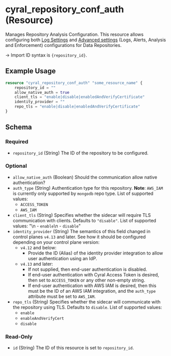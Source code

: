 # cyral_repository_conf_auth (Resource)

Manages Repository Analysis Configuration. This resource allows configuring both [Log Settings](https://cyral.com/docs/manage-repositories/repo-log-volume) and [Advanced settings](https://cyral.com/docs/manage-repositories/repo-advanced-settings) (Logs, Alerts, Analysis and Enforcement) configurations for Data Repositories.

-> Import ID syntax is `{repository_id}`.

## Example Usage

```terraform
resource "cyral_repository_conf_auth" "some_resource_name" {
    repository_id = ""
    allow_native_auth = true
    client_tls = "enable|disable|enabledAndVerifyCertificate"
    identity_provider = ""
    repo_tls = "enable|disable|enabledAndVerifyCertificate"
}
```

<!-- schema generated by tfplugindocs -->

## Schema

### Required

-   `repository_id` (String) The ID of the repository to be configured.

### Optional

-   `allow_native_auth` (Boolean) Should the communication allow native authentication?
-   `auth_type` (String) Authentication type for this repository. **Note**: `AWS_IAM` is currently only supported by `mongodb` repo type. List of supported values:
    -   `ACCESS_TOKEN`
    -   `AWS_IAM`
-   `client_tls` (String) Specifies whether the sidecar will require TLS communication with clients. Defaults to `"disable"`. List of supported values: "\n - `enable`\n - `disable`"
-   `identity_provider` (String) The semantics of this field changed in control planes `v4.13` and later. See how it should be configured depending on your control plane version:
    -   `v4.12` and below:
        -   Provide the ID (Alias) of the identity provider integration to allow user authentication using an IdP.
    -   `v4.13` and later:
        -   If not supplied, then end-user authentication is disabled.
        -   If end-user authentication with Cyral Access Token is desired, then set to `ACCESS_TOKEN` or any other non-empty string.
        -   If end-user authentication with AWS IAM is desired, then this must be the ID of an AWS IAM integration, and the `auth_type` attribute must be set to `AWS_IAM`.
-   `repo_tls` (String) Specifies whether the sidecar will communicate with the repository using TLS. Defaults to `disable`. List of supported values:
    -   `enable`
    -   `enableAndVerifyCert`
    -   `disable`

### Read-Only

-   `id` (String) The ID of this resource is set to `repository_id`.
